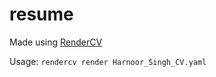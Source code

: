 # resume

Made using [RenderCV](https://github.com/sinaatalay/rendercv)

Usage: `rendercv render Harnoor_Singh_CV.yaml`